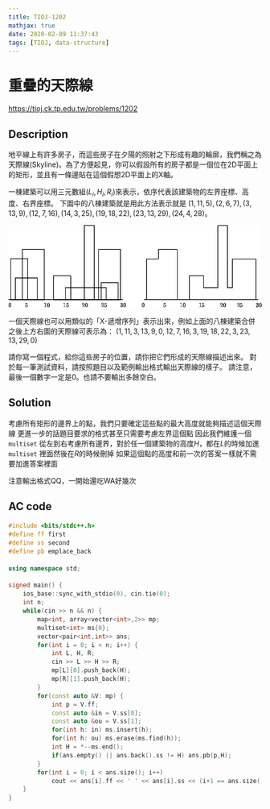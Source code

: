 ```yaml
---
title: TIOJ-1202
mathjax: true
date: 2020-02-09 11:37:43
tags: [TIOJ, data-structure]
---
```

# 重疊的天際線

https://tioj.ck.tp.edu.tw/problems/1202

## Description
地平線上有許多房子，而這些房子在夕陽的照射之下形成有趣的輪廓，我們稱之為天際線(Skyline)。為了方便起見，你可以假設所有的房子都是一個位在2D平面上的矩形，並且有一條邊貼在這個假想2D平面上的X軸。

一棟建築可以用三元數組$(L_i, H_i, R_i)$來表示，依序代表該建築物的左界座標、高度、右界座標。
下圖中的八棟建築就是用此方法表示就是
$(1,11,5), (2,6,7), (3,13,9), (12,7,16), (14,3,25), (19,18,22), (23,13,29), (24,4,28)$。

![](description.gif)

一個天際線也可以用類似的「X-遞增序列」表示出來，例如上面的八棟建築合併之後上方右圖的天際線可表示為：
$(1, 11, 3, 13, 9, 0, 12, 7, 16, 3, 19, 18, 22, 3, 23, 13, 29, 0)$

請你寫一個程式，給你這些房子的位置，請你把它們形成的天際線描述出來。
對於每一筆測試資料，請按照題目以及範例輸出格式輸出天際線的樣子。
請注意，最後一個數字一定是0。也請不要輸出多餘空白。

## Solution
考慮所有矩形的邊界上的點，我們只要確定這些點的最大高度就能夠描述這個天際線
更進一步的話題目要求的格式甚至只需要考慮左界這個點
因此我們維護一個 `multiset`
從左到右考慮所有邊界，對於任一個建築物的高度$H$，都在$L$的時候加進 `multiset` 裡面然後在$R$的時候刪掉
如果這個點的高度和前一次的答案一樣就不需要加進答案裡面

注意輸出格式QQ，一開始還吃WA好幾次

## AC code
``` cpp
#include <bits/stdc++.h>
#define ff first
#define ss second
#define pb emplace_back

using namespace std;

signed main() {
    ios_base::sync_with_stdio(0), cin.tie(0);
    int n;
    while(cin >> n && n) {
        map<int, array<vector<int>,2>> mp;
        multiset<int> ms{0};
        vector<pair<int,int>> ans;
        for(int i = 0; i < n; i++) {
            int L, H, R;
            cin >> L >> H >> R;
            mp[L][0].push_back(H);
            mp[R][1].push_back(H);
        }
        for(const auto &V: mp) {
            int p = V.ff;
            const auto &in = V.ss[0];
            const auto &ou = V.ss[1];
            for(int h: in) ms.insert(h);
            for(int h: ou) ms.erase(ms.find(h));
            int H = *--ms.end();
            if(ans.empty() || ans.back().ss != H) ans.pb(p,H);
        }
        for(int i = 0; i < ans.size(); i++)
            cout << ans[i].ff << ' ' << ans[i].ss << (i+1 == ans.size() ? '\n' : ' ');
    }
}
```